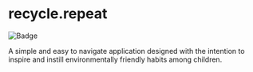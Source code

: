 # recycle.repeat

![Badge](https://img.shields.io/badge/recycle--repeat-BeKindToMotherNature-green)

A simple and easy to navigate application designed with the intention to inspire and instill environmentally friendly habits among children. 

